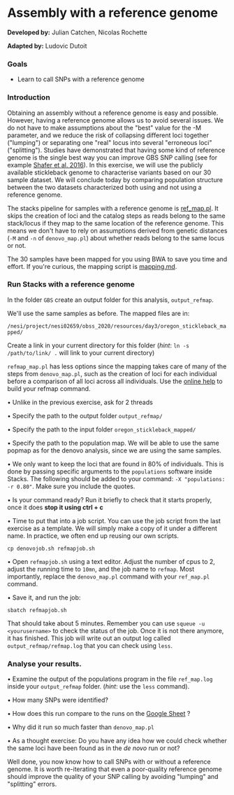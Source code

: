 # Assembly with a reference genome

**Developed by:** Julian Catchen, Nicolas Rochette

**Adapted by:** Ludovic Dutoit

### Goals
  
  - Learn to call SNPs with a reference genome

### Introduction

Obtaining an assembly without a reference genome is easy and possible. However, having a reference genome allows us to avoid several issues. We do not have to make assumptions about the "best" value for the -M parameter, and we reduce the risk of collapsing different loci together ("lumping") or separating one "real" locus into several "erroneous loci" ("splitting"). Studies have demonstrated that having some kind of reference genome is the single best way you can improve GBS SNP calling (see for example [Shafer et al. 2016](https://besjournals.onlinelibrary.wiley.com/doi/full/10.1111/2041-210X.12700)). In this exercise, we will use the publicly available stickleback genome to characterise variants based on our 30 sample dataset. We will conclude today by comparing population structure between the two datasets characterized both using and not using a reference genome.

The stacks pipeline for samples with a reference genome is [ref_map.pl](https://catchenlab.life.illinois.edu/stacks/comp/ref_map.php). It skips the creation of loci and the catalog steps as reads belong to the same stack/locus if they map to the same location of the reference genome. This means we don't have to rely on assumptions derived from genetic distances (`-M` and `-n` of `denovo_map.pl`) about whether reads belong to the same locus or not. 

The 30 samples have been mapped for you using BWA to save you time and effort. If you're curious, the mapping script is [mapping.md](mapping.md). 

### Run Stacks with a reference genome

In the folder `GBS` create an output folder for this analysis, `output_refmap`.

We'll use the same samples as before. The mapped files are in:

 ```/nesi/project/nesi02659/obss_2020/resources/day3/oregon_stickleback_mapped/```

Create a link in your current directory for this folder (*hint*: `ln -s /path/to/link/ .` will link to your current directory)

`refmap_map.pl` has less options since the mapping takes care of many of the steps from `denovo_map.pl`, such as the creation of loci for each individual before a comparison of all loci across all individuals. Use the [online help](https://catchenlab.life.illinois.edu/stacks/comp/ref_map.php) to build your refmap command.

• Unlike in the previous exercise, ask for 2 threads 

• Specify the path to the output folder `output_refmap/`

• Specify the path to the input folder `oregon_stickleback_mapped/`

• Specify the path to the population map. We will be able to use the same popmap as for the denovo analysis, since we are using the same samples. 

• We only want to keep the loci that are found in 80% of individuals. This is done by passing specific arguments to the `populations` software inside Stacks. The following should be added to your command: `-X "populations:  -r 0.80"`. Make sure you include the quotes.

• Is your command ready? Run it briefly to check that it starts properly, once it does **stop it using ctrl + c**

• Time to put that into a job script. You can use the job script from the last exercise as a template. We will simply make a copy of it under a different name. In practice, we often end up reusing our own scripts.

    cp denovojob.sh refmapjob.sh

• Open `refmapjob.sh` using a text editor. Adjust the number of cpus to 2, adjust the running time to `10mn`, and the job name to `refmap`. Most importantly, replace the `denovo_map.pl` command with your `ref_map.pl` command.

• Save it, and run the job:
  
    sbatch refmapjob.sh

That should take about 5 minutes. Remember you can use `squeue -u <yourusername>` to check the status of the job. Once it is not there anymore, it has finished. This job will write out an output log called `output_refmap/refmap.log` that you can check using `less`.


### Analyse your results.


   • Examine the output of the populations program in the file `ref_map.log` inside your `output_refmap` folder. (*hint*: use the `less` command).
    
  • How many SNPs were identified?
   

  • How does this run compare to the runs on the [Google Sheet](https://docs.google.com/spreadsheets/d/13qm_fFZ4yoegZ6Gyc_-wobHFb7HZxp27mrAHGPmnjRU) ?

 • Why did it run so much faster than `denovo_map.pl`
 
 • As a thought exercise: Do you have any idea how we could check whether the same loci have been found as in the *de novo* run or not?

Well done, you now know how to call SNPs with or without a reference genome. It is worth re-iterating that even a poor-quality reference genome should improve the quality of your SNP calling by avoiding "lumping" and "splitting" errors.




